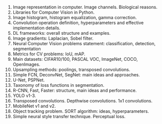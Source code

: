 1. Image representation in computer. Image channels. Biological reasons.
2. Libraries for Computer Vision in Python.
3. Image histogram, histogram equalization, gamma correction.
4. Convolution operation definition, hyperparameters and effective implementation details.
5. DL frameworks: overall structure and examples.
6. Image gradients: Laplacian, Sobel filter.
7. Neural Computer Vision problems statement: classification, detection, segmentation
8. Metrics for CV problems: IoU, mAP.
9. Main datasets: CIFAR10/100, PASCAL VOC, ImageNet, COCO, OpenImages.
10. Upsampling methods: poolings, transposed convolutions.
11. Simple FCN, DeconvNet, SegNet: main ideas and approaches.
12. U-Net, PSPNet.
13. Taxonomy of loss functions in segmentation.
14. R-CNN, Fast, Faster: structure, main ideas and performance.
15. YOLO v1-3.
16. Transposed convolutions. Depthwise convolutions. 1x1 convolutions.
17. MobileNet v1 and v2.
18. Object tracking problem. SORT algorithm: ideas, hyperparameters.
19. Simple neural style transfer technique. Perceptual loss.